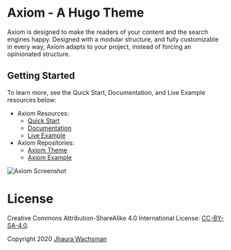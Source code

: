 # Axiom - A Hugo Theme

Axiom is designed to make the readers of your content and the search engines happy. Designed with a modular structure, and fully customizable in every way, Axiom adapts to your project, instead of forcing an opinionated structure.

## Getting Started

To learn more, see the Quick Start, Documentation, and Live Example resources below:

- Axiom Resources:
  - [Quick Start](https://axiom-example.netlify.app/docs/quick-start/)
  - [Documentation](https://axiom-example.netlify.app/docs/)
  - [Live Example](https://axiom-example.netlify.app/)
- Axiom Repositories:
  - [Axiom Theme](https://github.com/marketempower/axiom)
  - [Axiom Example](https://github.com/marketempower/axiom-example)

![Axiom Screenshot](https://github.com/marketempower/axiom/raw/master/images/example.png)

# License

Creative Commons Attribution-ShareAlike 4.0 International License: [CC-BY-SA-4.0](https://github.com/marketempower/axiom/blob/master/LICENSE).

Copyright 2020 [Jhaura Wachsman](https://www.jhaurawachsman.com/)
